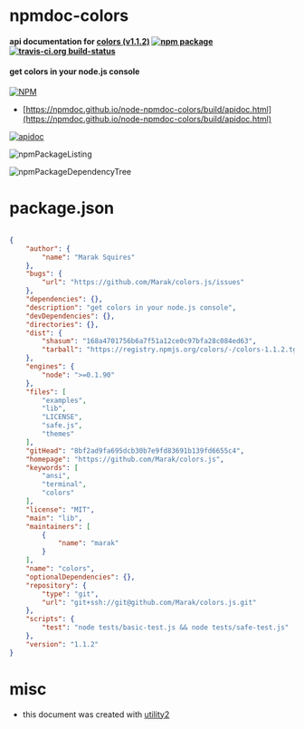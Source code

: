 # npmdoc-colors

#### api documentation for  [colors (v1.1.2)](https://github.com/Marak/colors.js)  [![npm package](https://img.shields.io/npm/v/npmdoc-colors.svg?style=flat-square)](https://www.npmjs.org/package/npmdoc-colors) [![travis-ci.org build-status](https://api.travis-ci.org/npmdoc/node-npmdoc-colors.svg)](https://travis-ci.org/npmdoc/node-npmdoc-colors)

#### get colors in your node.js console

[![NPM](https://nodei.co/npm/colors.png?downloads=true&downloadRank=true&stars=true)](https://www.npmjs.com/package/colors)

- [https://npmdoc.github.io/node-npmdoc-colors/build/apidoc.html](https://npmdoc.github.io/node-npmdoc-colors/build/apidoc.html)

[![apidoc](https://npmdoc.github.io/node-npmdoc-colors/build/screenCapture.buildCi.browser.%252Ftmp%252Fbuild%252Fapidoc.html.png)](https://npmdoc.github.io/node-npmdoc-colors/build/apidoc.html)

![npmPackageListing](https://npmdoc.github.io/node-npmdoc-colors/build/screenCapture.npmPackageListing.svg)

![npmPackageDependencyTree](https://npmdoc.github.io/node-npmdoc-colors/build/screenCapture.npmPackageDependencyTree.svg)



# package.json

```json

{
    "author": {
        "name": "Marak Squires"
    },
    "bugs": {
        "url": "https://github.com/Marak/colors.js/issues"
    },
    "dependencies": {},
    "description": "get colors in your node.js console",
    "devDependencies": {},
    "directories": {},
    "dist": {
        "shasum": "168a4701756b6a7f51a12ce0c97bfa28c084ed63",
        "tarball": "https://registry.npmjs.org/colors/-/colors-1.1.2.tgz"
    },
    "engines": {
        "node": ">=0.1.90"
    },
    "files": [
        "examples",
        "lib",
        "LICENSE",
        "safe.js",
        "themes"
    ],
    "gitHead": "8bf2ad9fa695dcb30b7e9fd83691b139fd6655c4",
    "homepage": "https://github.com/Marak/colors.js",
    "keywords": [
        "ansi",
        "terminal",
        "colors"
    ],
    "license": "MIT",
    "main": "lib",
    "maintainers": [
        {
            "name": "marak"
        }
    ],
    "name": "colors",
    "optionalDependencies": {},
    "repository": {
        "type": "git",
        "url": "git+ssh://git@github.com/Marak/colors.js.git"
    },
    "scripts": {
        "test": "node tests/basic-test.js && node tests/safe-test.js"
    },
    "version": "1.1.2"
}
```



# misc
- this document was created with [utility2](https://github.com/kaizhu256/node-utility2)
